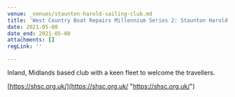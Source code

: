 ```yaml
---
venue: _venues/staunton-harold-sailing-club.md
title: 'West Country Boat Repairs Millennium Series 2: Staunton Harold SC Derbyshire'
date: 2021-05-08
date_end: 2021-05-08
attachments: []
regLink: ''

---
```

Inland, Midlands based club with a keen fleet to welcome the travellers.

[https://shsc.org.uk/](https://shsc.org.uk/ "https://shsc.org.uk/")